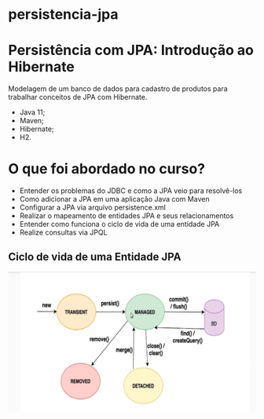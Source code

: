 # persistencia-jpa

# Persistência com JPA: Introdução ao Hibernate

Modelagem de um banco de dados para cadastro de produtos para trabalhar conceitos de JPA com Hibernate.
- Java 11;
- Maven;
- Hibernate;
- H2.


# O que foi abordado no curso?

-   Entender os problemas do JDBC e como a JPA veio para resolvê-los
-   Como adicionar a JPA em uma aplicação Java com Maven
-   Configurar a JPA via arquivo persistence.xml
-   Realizar o mapeamento de entidades JPA e seus relacionamentos
-   Entender como funciona o ciclo de vida de uma entidade JPA
-   Realize consultas via JPQL

## Ciclo de vida de uma Entidade JPA

![Ciclo de vida de uma entidade JPA](https://github.com/edithpenha20/persistencia-jpa/blob/main/ciclo-de-vida.png)
